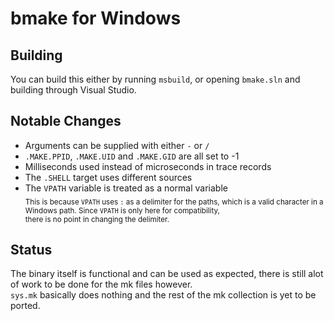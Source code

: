 
# bmake for Windows

## Building
You can build this either by running `msbuild`, or opening `bmake.sln` and building through Visual Studio.

## Notable Changes
- Arguments can be supplied with either `-` or `/`
- `.MAKE.PPID`, `.MAKE.UID` and `.MAKE.GID` are all set to -1
- Milliseconds used instead of microseconds in trace records
- The `.SHELL` target uses different sources
- The `VPATH` variable is treated as a normal variable  
<sub>This is because `VPATH` uses `:` as a delimiter for the paths, which is a valid character in a Windows path.
Since `VPATH` is only here for compatibility,  
there is no point in changing the delimiter.</sub>

## Status
The binary itself is functional and can be used as expected, there is still alot of work to be done for the mk files however.  
`sys.mk` basically does nothing and the rest of the mk collection is yet to be ported.
